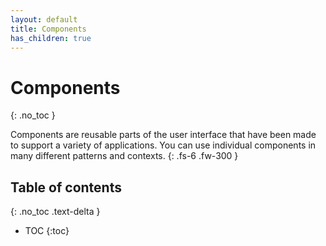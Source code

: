 ```yaml
---
layout: default
title: Components
has_children: true
---
```


# Components
{: .no_toc }

Components are reusable parts of the user interface that have been made to support a variety of applications. You can use individual components in many different patterns and contexts.
{: .fs-6 .fw-300 }

## Table of contents
{: .no_toc .text-delta }

- TOC
{:toc}
